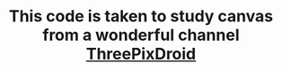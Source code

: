 <h1 align="center">This code is taken to study canvas from a wonderful channel  <a href="https://youtu.be/KEQsm2yL6Lg" target="_blank">ThreePixDroid</a>
